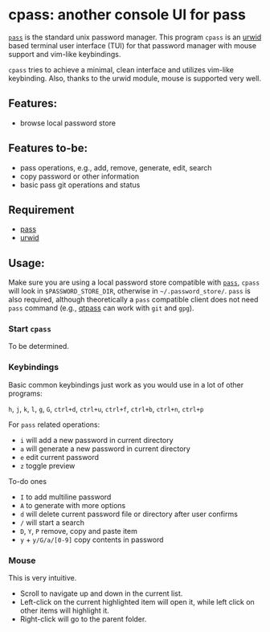# cpass: another console UI for pass

[`pass`](https://www.passwordstore.org/) is the standard unix password manager. This program `cpass` is an [urwid](http://urwid.org/) based terminal user interface (TUI) for that password manager with mouse support and vim-like keybindings.

`cpass` tries to achieve a minimal, clean interface and utilizes vim-like keybinding. Also, thanks to the urwid module, mouse is supported very well.

## Features:

- browse local password store

## Features to-be:

- pass operations, e.g., add, remove, generate, edit, search
- copy password or other information
- basic pass git operations and status

## Requirement

- [pass](https://www.passwordstore.org/)
- [urwid](http://urwid.org/)

## Usage:

Make sure you are using a local password store compatible with [`pass`](https://www.passwordstore.org/), `cpass` will look in `$PASSWORD_STORE_DIR`, otherwise in `~/.password_store/`. `pass` is also required, although theoretically a `pass` compatible client does not need `pass` command (e.g., [qtpass](https://qtpass.org/) can work with `git` and `gpg`).

### Start `cpass`

To be determined.

### Keybindings

Basic common keybindings just work as you would use in a lot of other programs:

`h`, `j`, `k`, `l`, `g`, `G`, `ctrl+d`, `ctrl+u`, `ctrl+f`, `ctrl+b`, `ctrl+n`, `ctrl+p`

For `pass` related operations:
- `i` will add a new password in current directory
- `a` will generate a new password in current directory
- `e` edit current password
- `z` toggle preview

To-do ones

- `I` to add multiline password
- `A` to generate with more options
- `d` will delete current password file or directory after user confirms
- `/` will start a search
- `D`, `Y`, `P` remove, copy and paste item
- `y` + `y/G/a/[0-9]` copy contents in password

### Mouse

This is very intuitive.

- Scroll to navigate up and down in the current list.
- Left-click on the current highlighted item will open it, while left click on other items will highlight it.
- Right-click will go to the parent folder.
